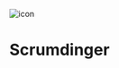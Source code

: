 ![icon](https://user-images.githubusercontent.com/71208265/201680179-a0ba9fd8-94bd-4a54-9f22-dc37aef8740c.png)
# Scrumdinger

